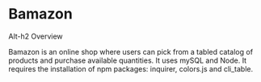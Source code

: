 # Bamazon

Alt-h2 Overview

Bamazon is an online shop where users can pick from a tabled catalog of products and purchase available quantities. It uses mySQL and Node. It requires the installation of npm packages: inquirer, colors.js and cli_table. 

